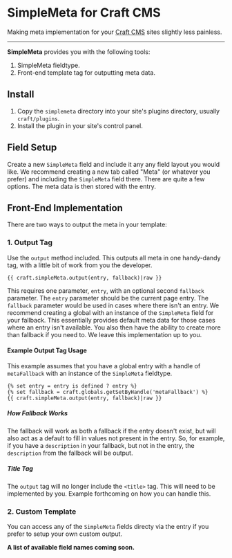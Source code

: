 # SimpleMeta for Craft CMS

Making meta implementation for your [Craft CMS](http://buildwithcraft.com) sites slightly less painless.

-----

**SimpleMeta** provides you with the following tools:

1. SimpleMeta fieldtype.
2. Front-end template tag for outputting meta data.

## Install

1. Copy the `simplemeta` directory into your site's plugins directory, usually `craft/plugins`.
2. Install the plugin in your site's control panel.

## Field Setup

Create a new `SimpleMeta` field and include it any any field layout you would like. We recommend creating a new tab called "Meta" (or whatever you prefer) and including the `SimpleMeta` field there. There are quite a few options. The meta data is then stored with the entry.

## Front-End Implementation

There are two ways to output the meta in your template:

### 1. Output Tag

Use the `output` method included. This outputs all meta in one handy-dandy tag, with a little bit of work from you the developer.

	{{ craft.simpleMeta.output(entry, fallback)|raw }}

This requires one parameter, `entry`, with an optional second `fallback` parameter. The `entry` parameter should be the current page entry. The `fallback` parameter would be used in cases where there isn't an entry. We recommend creating a global with an instance of the `SimpleMeta` field for your fallback. This essentially provides default meta data for those cases where an entry isn't available. You also then have the ability to create more than fallback if you need to. We leave this implementation up to you.

#### Example Output Tag Usage

This example assumes that you have a global entry with a handle of `metaFallback` with an instance of the `SimpleMeta` fieldtype.

```
{% set entry = entry is defined ? entry %}
{% set fallback = craft.globals.getSetByHandle('metaFallback') %}
{{ craft.simpleMeta.output(entry, fallback)|raw }}
```

##### How Fallback Works

The fallback will work as both a fallback if the entry doesn't exist, but will also act as a default to fill in values not present in the entry. So, for example, if you have a `description` in your fallback, but not in the entry, the `description` from the fallback will be output.

##### Title Tag

The `output` tag will no longer include the `<title>` tag. This will need to be implemented by you. Example forthcoming on how you can handle this.

### 2. Custom Template

You can access any of the `SimpleMeta` fields directy via the entry if you prefer to setup your own custom output. 

**A list of available field names coming soon.**